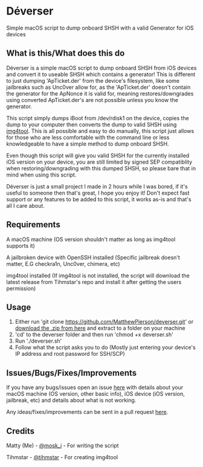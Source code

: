 # Déverser
Simple macOS script to dump onboard SHSH with a valid Generator for iOS devices

## What is this/What does this do

Déverser is a simple macOS script to dump onboard SHSH from iOS devices and convert it to useable SHSH which contains a generator! This is different to just dumping 'ApTicket.der' from the device's filesystem, like some jailbreaks such as Unc0ver allow for, as the 'ApTicket.der' doesn't contain the generator for the ApNonce it is valid for, meaning restores/downgrades using converted ApTicket.der's are not possible unless you know the generator.

This script simply dumps iBoot from /dev/rdisk1 on the device, copies the dump to your computer then converts the dump to valid SHSH using [img4tool](https://github.com/tihmstar/img4tool). This is all possible and easy to do manually, this script just allows for those who are less comfortable with the command line or less knowledgeable to have a simple method to dump onboard SHSH.

Even though this script will give you valid SHSH for the currently installed iOS version on your device, you are still limited by signed SEP compatiblity when restoring/downgrading with this dumped SHSH, so please bare that in mind when using this script.

Déverser is just a small project I made in 2 hours while I was bored, if it's useful to someone then that's great, I hope you enjoy it! Don't expect fast support or any features to be added to this script, it works as-is and that's all I care about.

## Requirements

A macOS machine (OS version shouldn't matter as long as img4tool supports it)

A jailbroken device with OpenSSH installed (Specific jailbreak doesn't matter, E.G checkra1n, Unc0ver, chimera, etc)

img4tool installed (If img4tool is not installed, the script will download the latest release from Tihmstar's repo and install it after getting the users permission)

## Usage

1. Either run 'git clone https://github.com/MatthewPierson/deverser.git' or [download the .zip from here](https://github.com/MatthewPierson/deverser/archive/master.zip) and extract to a folder on your machine
2. 'cd' to the deverser folder and then run 'chmod +x deverser.sh'
3. Run './deverser.sh'
4. Follow what the script asks you to do (Mostly just entering your device's IP address and root password for SSH/SCP)

## Issues/Bugs/Fixes/Improvements

If you have any bugs/issues open an issue [here](https://github.com/MatthewPierson/deverser/issues) with details about your macOS machine (OS version, other basic info), iOS device (iOS version, jailbreak, etc) and details about what is not working.

Any ideas/fixes/improvements can be sent in a pull request [here](https://github.com/MatthewPierson/deverser/pulls).

## Credits

Matty (Me) - [@mosk_i](https://twitter.com/mosk_i) - For writing the script

Tihmstar - [@tihmstar](https://twitter.com/tihmstar) - For creating img4tool
